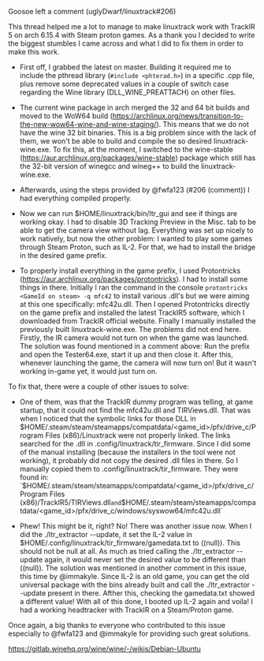 Goosoe left a comment (uglyDwarf/linuxtrack#206)

This thread helped me a lot to manage to make linuxtrack work with TrackIR 5 on arch 6.15.4 with Steam proton games. As a thank you I decided to write the biggest stumbles I came across and what I did to fix them in order to make this work.

-   First off, I grabbed the latest on master. Building it required me to include the pthread library (`#include <phterad.h>`) in a specific .cpp file, plus remove some deprecated values in a couple of switch case regarding the Wine library (DLL_WINE_PREATTACH) on other files.
    
-   The current wine package in arch merged the 32 and 64 bit builds and moved to the WoW64 build (https://archlinux.org/news/transition-to-the-new-wow64-wine-and-wine-staging/). This means that we do not have the wine 32 bit binaries. This is a big problem since with the lack of them, we won't be able to build and compile the so desired linuxtrack-wine.exe. To fix this, at the moment, I switched to the wine-stable (https://aur.archlinux.org/packages/wine-stable) package which still has the 32-bit version of winegcc and wineg++ to build the linuxtrack-wine.exe.
    
-   Afterwards, using the steps provided by @fwfa123 (#206 (comment)) I had everything compiled properly.
    
-   Now we can run $HOME/linuxtrack/bin/ltr_gui and see if things are working okay. I had to disable 3D Tracking Preview in the Misc. tab to be able to get the camera view without lag. Everything was set up nicely to work natively, but now the other problem: I wanted to play some games through Steam Proton, such as IL-2. For that, we had to install the bridge in the desired game prefix.
    
-   To properly install everything in the game prefix, I used Protontricks (https://aur.archlinux.org/packages/protontricks).
    I had to install some things in there. Initially I ran the command in the console `protontricks <GameId on steam> -q mfc42` to install various .dll's but we were aiming at this one specifically: mfc42u.dll.
    Then I opened Protontricks directly on the game prefix and installed the latest TrackIR5 software, which I downloaded from TrackIR official website.
    Finally I manually installed the previously built linuxtrack-wine.exe.
    The problems did not end here. Firstly, the IR camera would not turn on when the game was launched. The solution was found mentioned in a comment above: Run the prefix and open the Tester64.exe, start it up and then close it. After this, whenever launching the game, the camera will now turn on! But it wasn't working in-game yet, it would just turn on.
    

To fix that, there were a couple of other issues to solve:

-   One of them, was that the TrackIR dummy program was telling, at game startup, that it could not find the mfc42u.dll and TIRViews.dll. That was when I noticed that the symbolic links for those DLL in $HOME/.steam/steam/steamapps/compatdata/<game_id>/pfx/drive_c/Program Files (x86)/Linuxtrack were not properly linked. The links searched for the .dll in .config/linuxtrack/tir_firmware. Since I did some of the manual installing (because the installers in the tool were not working), it probably did not copy the desired .dll files in there. So I manually copied them to .config/linuxtrack/tir_firmware.
    They were found in:
    `$HOME/.steam/steam/steamapps/compatdata/<game_id>/pfx/drive_c/Program Files (x86)/TrackIR5/TIRViews.dll`
    and
    `$HOME/.steam/steam/steamapps/compatdata/<game_id>/pfx/drive_c/windows/syswow64/mfc42u.dll`
    
-   Phew! This might be it, right? No! There was another issue now.
    When I did the ./ltr_extractor --update, it set the IL-2 value in $HOME/.config/linuxtrack/tir_firmware/gamedata.txt to ((null)). This should not be null at all. As much as tried calling the ./ltr_extractor --update again, it would never set the desired value to be different than ((null)). The solution was mentioned in another comment in this issue, this time by @immakyle.
    Since IL-2 is an old game, you can get the old universal package with the bins already built and call the ./ltr_extractor --update present in there. Afther this, checking the gamedata.txt showed a different value!
    With all of this done, I booted up IL-2 again and voila! I had a working headtracker with TrackIR on a Steam/Proton game.
    

Once again, a big thanks to everyone who contributed to this issue especially to @fwfa123 and @immakyle for providing such great solutions.

https://gitlab.winehq.org/wine/wine/-/wikis/Debian-Ubuntu
